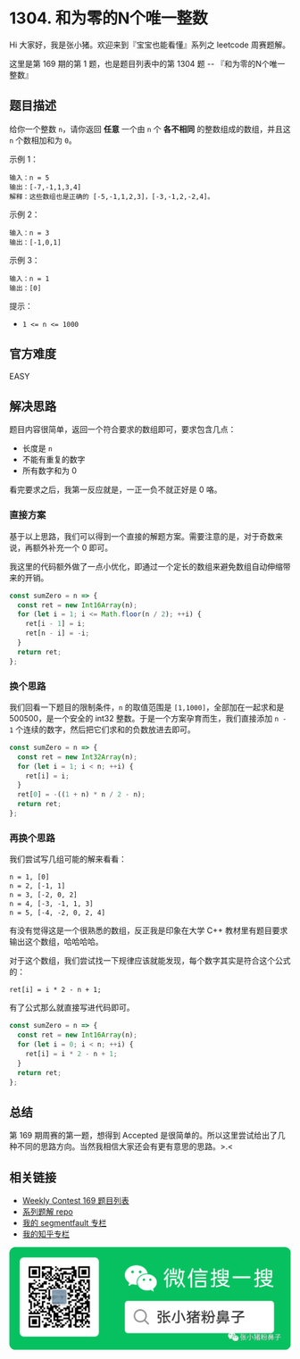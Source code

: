 # 1304. 和为零的N个唯一整数

Hi 大家好，我是张小猪。欢迎来到『宝宝也能看懂』系列之 leetcode 周赛题解。

这里是第 169 期的第 1 题，也是题目列表中的第 1304 题 -- 『和为零的N个唯一整数』

## 题目描述

给你一个整数 `n`，请你返回 **任意** 一个由 `n` 个 **各不相同** 的整数组成的数组，并且这 `n` 个数相加和为 `0`。

示例 1：

```shell
输入：n = 5
输出：[-7,-1,1,3,4]
解释：这些数组也是正确的 [-5,-1,1,2,3]，[-3,-1,2,-2,4]。
```

示例 2：

```shell
输入：n = 3
输出：[-1,0,1]
```

示例 3：

```shell
输入：n = 1
输出：[0]
```

提示：

- `1 <= n <= 1000`

## 官方难度

EASY

## 解决思路

题目内容很简单，返回一个符合要求的数组即可，要求包含几点：

- 长度是 `n`
- 不能有重复的数字
- 所有数字和为 0

看完要求之后，我第一反应就是，一正一负不就正好是 0 咯。

### 直接方案

基于以上思路，我们可以得到一个直接的解题方案。需要注意的是，对于奇数来说，再额外补充一个 0 即可。

我这里的代码额外做了一点小优化，即通过一个定长的数组来避免数组自动伸缩带来的开销。

```js
const sumZero = n => {
  const ret = new Int16Array(n);
  for (let i = 1; i <= Math.floor(n / 2); ++i) {
    ret[i - 1] = i;
    ret[n - i] = -i;
  }
  return ret;
};
```

### 换个思路

我们回看一下题目的限制条件，`n` 的取值范围是 `[1,1000]`，全部加在一起求和是 500500，是一个安全的 int32 整数。于是一个方案孕育而生，我们直接添加 `n - 1` 个连续的数字，然后把它们求和的负数放进去即可。

```js
const sumZero = n => {
  const ret = new Int32Array(n);
  for (let i = 1; i < n; ++i) {
    ret[i] = i;
  }
  ret[0] = -((1 + n) * n / 2 - n);
  return ret;
};
```

### 再换个思路

我们尝试写几组可能的解来看看：

```shell
n = 1, [0]
n = 2, [-1, 1]
n = 3, [-2, 0, 2]
n = 4, [-3, -1, 1, 3]
n = 5, [-4, -2, 0, 2, 4]
```

有没有觉得这是一个很熟悉的数组，反正我是印象在大学 C++ 教材里有题目要求输出这个数组，哈哈哈哈。

对于这个数组，我们尝试找一下规律应该就能发现，每个数字其实是符合这个公式的：

```shell
ret[i] = i * 2 - n + 1;
```

有了公式那么就直接写进代码即可。

```js
const sumZero = n => {
  const ret = new Int16Array(n);
  for (let i = 0; i < n; ++i) {
    ret[i] = i * 2 - n + 1;
  }
  return ret;
};
```

## 总结

第 169 期周赛的第一题，想得到 Accepted 是很简单的。所以这里尝试给出了几种不同的思路方向。当然我相信大家还会有更有意思的思路。>.<

## 相关链接

- [Weekly Contest 169 题目列表](https://github.com/poppinlp/leetcode#weekly-contest-169)
- [系列题解 repo](https://github.com/poppinlp/leetcode)
- [我的 segmentfault 专栏](https://segmentfault.com/blog/zxzfbz)
- [我的知乎专栏](https://zhuanlan.zhihu.com/zxzfbz)

![我的微信公众号：张小猪粉鼻子](../resources/qrcode_green.jpeg)